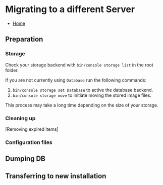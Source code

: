 Migrating to a different Server
===============

* [Home](help)

## Preparation

### Storage
Check your storage backend with ``bin/console storage list`` in the root folder.

If you are not currently using ``Database`` run the following commands:
1. ``bin/console storage set Database`` to active the database backend.
2. ``bin/console storage move`` to initiate moving the stored image files.

This process may take a long time depending on the size of your storage. 

### Cleaning up

[Removing expired items]

### Configuration files


## Dumping DB


## Transferring to new installation 

